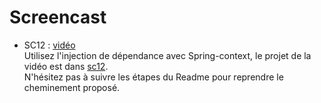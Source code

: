 # Screencast


* SC12 : [vidéo](https://www.youtube.com/watch?v=-IDPUBumnak)  
Utilisez l'injection de dépendance avec Spring-context, le projet de la vidéo est dans [sc12](sc12).  
N'hésitez pas à suivre les étapes du Readme pour reprendre le cheminement proposé.

